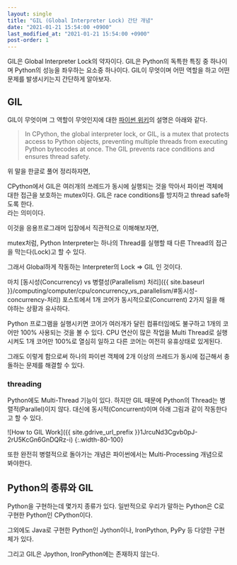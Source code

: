 ```yaml
---
layout: single
title: "GIL (Global Interpreter Lock) 간단 개념"
date: "2021-01-21 15:54:00 +0900"
last_modified_at: "2021-01-21 15:54:00 +0900"
post-order: 1
---
```

GIL은 Global Interpreter Lock의 약자이다.
GIL은 Python의 독특한 특징 중 하나이며 Python의 성능을 좌우하는 요소중 하나이다.
GIL이 무엇이며 어떤 역할을 하고 어떤 문제를 발생시키는지 간단하게 알아보자.

## GIL

GIL이 무엇이며 그 역할이 무엇인지에 대한 [파이썬 위키](https://wiki.python.org/moin/GlobalInterpreterLock)의 설명은 아래와 같다.

> In CPython, the global interpreter lock, or GIL, is a mutex that protects access to Python objects, preventing multiple threads from executing Python bytecodes at once. The GIL prevents race conditions and ensures thread safety.

위 말을 한글로 풀어 정리하자면,

CPython에서 GIL은 여러개의 쓰레드가 동시에 실행되는 것을 막아서 파이썬 객체에 대한 접근을 보호하는 mutex이다.
GIL은 race conditions를 방지하고 thread safe하도록 한다.<br/>
라는 의미이다.

이것을 응용프로그래머 입장에서 직관적으로 이해해보자면,

mutex처럼, Python Interpreter는 하나의 Thread를 실행할 때 다른 Thread의 접근을 막는다(Lock)고 할 수 있다.

그래서 Global하게 작동하는 Interpreter의 Lock => GIL 인 것이다.

마치
[동시성(Concurrency) vs 병렬성(Parallelism) 처리]({{ site.baseurl }}/computing/computer/cpu/concurrency_vs_parallelism/#동시성-concurrency-처리)
포스트에서 1개 코어가 동시적으로(Concurrent) 2가지 일을 해야하는 상황과 유사하다.

Python 프로그램을 실행시키면 코어가 여러개가 달린 컴퓨터임에도 불구하고 1개의 코어만 100% 사용되는 것을 볼 수 있다.
CPU 연산이 많은 작업을 Multi Thread로 실행시켜도 1개 코어만 100%로 열심히 일하고 다른 코어는 여전히 유휴상태로 있게된다.

그래도 이렇게 함으로써 하나의 파이썬 객체에 2개 이상의 쓰레드가 동시에 접근해서 충돌하는 문제를 해결할 수 있다.

### threading

Python에도 Multi-Thread 기능이 있다. 하지만 GIL 때문에 Python의 Thread는 병렬적(Parallel)이지 않다.
대신에 동시적(Concurrent)이며 아래 그림과 같이 작동한다고 할 수 있다.

![How to GIL Work]({{ site.gdrive_url_prefix }}1JrcuNd3Cgvb0pJ-2rU5KcGn6GnDQRz-i)
{:.width-80-100}

또한 완전히 병렬적으로 돌아가는 개념은 파이썬에서는 Multi-Processing 개념으로 봐야한다.

## Python의 종류와 GIL

Python을 구현하는데 몇가지 종류가 있다. 일반적으로 우리가 말하는 Python은 C로 구현한 Python인 CPython이다.

그외에도 Java로 구현한 Python인 Jython이나, IronPython, PyPy 등 다양한 구현체가 있다.

그리고 GIL은 Jpython, IronPython에는 존재하지 않는다.

